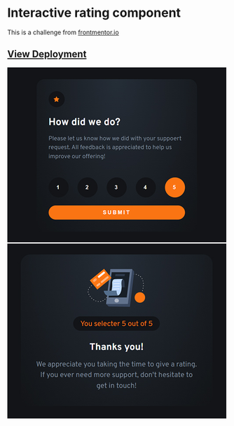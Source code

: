 # Interactive rating component

This is a challenge from [frontmentor.io](https://www.frontendmentor.io/challenges/interactive-rating-component-koxpeBUmI)

## [View Deployment](https://fernandolorca.github.io/interactive-rating-component/)

![Card](./assets/img/rate01.jpg)
![Card](./assets/img/rate02.jpg)
